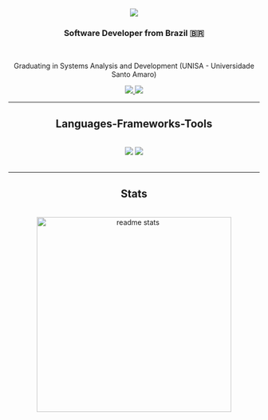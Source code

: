 <h1 align="center">
    <img src="https://readme-typing-svg.herokuapp.com/?font=Righteous&size=35&center=true&vCenter=true&width=500&height=70&duration=4000&lines=Hi+There!+👋;+I'm+Carlos+Eduardo!;" />
</h1>

<h3 align="center">Software Developer from Brazil 🇧🇷</h3>

<br/>

<div align="center">

Graduating in Systems Analysis and Development (UNISA - Universidade Santo Amaro)

</div>

<div align="center"> 
  <a href="mailto:carlossouzaprofissional@gmail.com">
    <img src="https://img.shields.io/badge/Gmail-333333?style=for-the-badge&logo=gmail&logoColor=red" />
  </a>
  <a href="https://www.linkedin.com/in/carlos-eduardo-rodrigues-souza/" target="_blank">
    <img src="https://img.shields.io/badge/LinkedIn-0077B5?style=for-the-badge&logo=linkedin&logoColor=white" target="_blank" />
  </a>
</div>

 <hr/>
 
<h2 align="center">Languages-Frameworks-Tools</h2>
<br/>
<div align="center">
    <img src="https://skillicons.dev/icons?i=linux,docker,kubernetes,aws" />
    <img src="https://skillicons.dev/icons?i=mysql,javascript,typescript,angular,java,spring" /><br>
</div>

<br/>
<hr/>
<h2 align="center">Stats</h2>
<br>
<div align=center>
     <img width=390 src="https://github-readme-stats-eiCarlosz.vercel.app/api?username=eiCarlosz&count_private=true&show_icons=true&theme=react&rank_icon=github&border_radius=10" alt="readme stats" />
</div>

